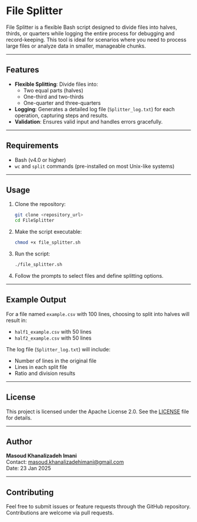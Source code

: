 # File Splitter

File Splitter is a flexible Bash script designed to divide files into halves, thirds, or quarters while logging the entire process for debugging and record-keeping. This tool is ideal for scenarios where you need to process large files or analyze data in smaller, manageable chunks.

---

## Features

- **Flexible Splitting**: Divide files into:
  - Two equal parts (halves)
  - One-third and two-thirds
  - One-quarter and three-quarters
- **Logging**: Generates a detailed log file (`Splitter_log.txt`) for each operation, capturing steps and results.
- **Validation**: Ensures valid input and handles errors gracefully.

---

## Requirements

- Bash (v4.0 or higher)
- `wc` and `split` commands (pre-installed on most Unix-like systems)

---

## Usage

1. Clone the repository:
   ```bash
   git clone <repository_url>
   cd FileSplitter
   ```

2. Make the script executable:
   ```bash
   chmod +x file_splitter.sh
   ```

3. Run the script:
   ```bash
   ./file_splitter.sh
   ```

4. Follow the prompts to select files and define splitting options.

---

## Example Output

For a file named `example.csv` with 100 lines, choosing to split into halves will result in:

- `half1_example.csv` with 50 lines
- `half2_example.csv` with 50 lines

The log file (`Splitter_log.txt`) will include:
- Number of lines in the original file
- Lines in each split file
- Ratio and division results

---

## License

This project is licensed under the Apache License 2.0. See the [LICENSE](LICENSE) file for details.

---

## Author

**Masoud Khanalizadeh Imani**  
Contact: masoud.khanalizadehimani@gmail.com  
Date: 23 Jan 2025

---

## Contributing

Feel free to submit issues or feature requests through the GitHub repository. Contributions are welcome via pull requests.

